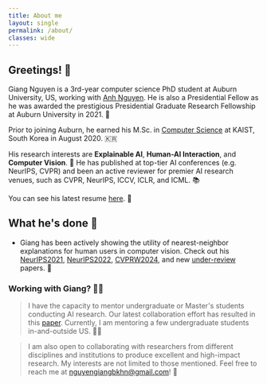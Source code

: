```yaml
---
title: About me
layout: single
permalink: /about/
classes: wide
---
```


## Greetings! 🤗

Giang Nguyen is a 3rd-year computer science PhD student at Auburn University, US, working with [Anh Nguyen](https://anhnguyen.me/lab/). 
He is also a Presidential Fellow as he was awarded the prestigious Presidential Graduate Research Fellowship at Auburn University in 2021. 🎉


Prior to joining Auburn, he earned his M.Sc. in [Computer Science](https://cs.kaist.ac.kr/) at KAIST, South Korea in August 2020. 🇰🇷

His research interests are **Explainable AI**, **Human-AI Interaction**, and **Computer Vision**. 🧠 He has published at top-tier AI conferences (e.g. NeurIPS, CVPR) and been an active reviewer for premier AI research venues, such as CVPR, NeurIPS, ICCV, ICLR, and ICML. 📚

You can see his latest resume [here](https://giangnguyen2412.github.io/assets/resume/Giang_resume.pdf). 📄

## What he's done 💪

- Giang has been actively showing the utility of nearest-neighbor explanations for human users in computer vision.
Check out his [NeurIPS2021](https://proceedings.neurips.cc/paper/2021/file/de043a5e421240eb846da8effe472ff1-Paper.pdf), [NeurIPS2022](https://openreview.net/pdf?id=UavQ9HYye6n), [CVPRW2024](https://arxiv.org/pdf/2404.05238), and new [under-review](https://arxiv.org/pdf/2308.13651) papers. 📃

[//]: # (- Giang is deeply interested in explanation methods for large language models &#40;LLMs&#41; and how human users can interact with them effectively via explanations.)


### Working with Giang? 👨‍💻

> I have the capacity to mentor undergraduate or Master's students conducting AI research. Our latest collaboration effort has resulted in this [paper](https://arxiv.org/abs/2304.00557). 
> Currently, I am mentoring a few undergraduate students in-and-outside US. 🧑‍🎓

> I am also open to collaborating with researchers from different disciplines and institutions to produce excellent and high-impact research. My interests are not limited to those mentioned. Feel free to reach me at nguyengiangbkhn@gmail.com! 💌
